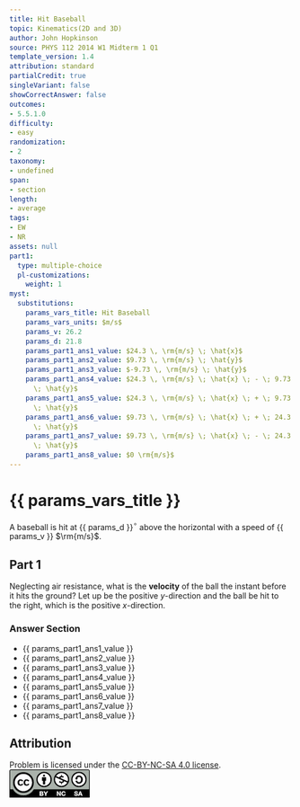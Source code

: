 ```yaml
---
title: Hit Baseball
topic: Kinematics(2D and 3D)
author: John Hopkinson
source: PHYS 112 2014 W1 Midterm 1 Q1
template_version: 1.4
attribution: standard
partialCredit: true
singleVariant: false
showCorrectAnswer: false
outcomes:
- 5.5.1.0
difficulty:
- easy
randomization:
- 2
taxonomy:
- undefined
span:
- section
length:
- average
tags:
- EW
- NR
assets: null
part1:
  type: multiple-choice
  pl-customizations:
    weight: 1
myst:
  substitutions:
    params_vars_title: Hit Baseball
    params_vars_units: $m/s$
    params_v: 26.2
    params_d: 21.8
    params_part1_ans1_value: $24.3 \, \rm{m/s} \; \hat{x}$
    params_part1_ans2_value: $9.73 \, \rm{m/s} \; \hat{y}$
    params_part1_ans3_value: $-9.73 \, \rm{m/s} \; \hat{y}$
    params_part1_ans4_value: $24.3 \, \rm{m/s} \; \hat{x} \; - \; 9.73 \, \rm{m/s}
      \; \hat{y}$
    params_part1_ans5_value: $24.3 \, \rm{m/s} \; \hat{x} \; + \; 9.73 \, \rm{m/s}
      \; \hat{y}$
    params_part1_ans6_value: $9.73 \, \rm{m/s} \; \hat{x} \; + \; 24.3 \, \rm{m/s}
      \; \hat{y}$
    params_part1_ans7_value: $9.73 \, \rm{m/s} \; \hat{x} \; - \; 24.3 \, \rm{m/s}
      \; \hat{y}$
    params_part1_ans8_value: $0 \rm{m/s}$
---
```

# {{ params_vars_title }}
A baseball is hit at {{ params_d }}$^\circ$ above the horizontal with a speed of {{ params_v }} $\rm{m/s}$.

## Part 1

Neglecting air resistance, what is the **velocity** of the ball the instant before it hits the ground? Let up be the positive $y$-direction and the ball be hit to the right, which is the positive $x$-direction.

### Answer Section

- {{ params_part1_ans1_value }}
- {{ params_part1_ans2_value }}
- {{ params_part1_ans3_value }}
- {{ params_part1_ans4_value }}
- {{ params_part1_ans5_value }}
- {{ params_part1_ans6_value }}
- {{ params_part1_ans7_value }}
- {{ params_part1_ans8_value }}

## Attribution

Problem is licensed under the [CC-BY-NC-SA 4.0 license](https://creativecommons.org/licenses/by-nc-sa/4.0/).<br> ![The Creative Commons 4.0 license requiring attribution-BY, non-commercial-NC, and share-alike-SA license.](https://raw.githubusercontent.com/firasm/bits/master/by-nc-sa.png)